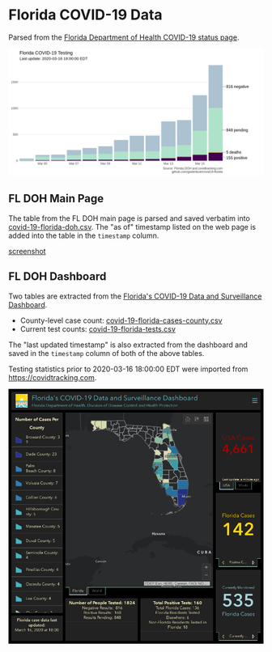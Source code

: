 # Florida COVID-19 Data

Parsed from the [Florida Department of Health COVID-19 status page][main-page].

![](plots/covid-19-florida-testing.png)

## FL DOH Main Page

The table from the FL DOH main page is parsed and saved verbatim into [covid-19-florida-doh.csv](covid-19-florida-doh.csv). The "as of" timestamp listed on the web page is added into the table in the `timestamp` column.

[screenshot](screenshots/floridahealth_gov__diseases-and-conditions__COVID-19.png)

## FL DOH Dashboard

Two tables are extracted from the [Florida's COVID-19 Data and Surveillance Dashboard][dashboard].

- County-level case count: [covid-19-florida-cases-county.csv](covid-19-florida-cases-county.csv)
- Current test counts: [covid-19-florida-tests.csv](covid-19-florida-tests.csv)

The "last updated timestamp" is also extracted from the dashboard and saved in the `timestamp` column of both of the above tables.

Testing statistics prior to 2020-03-16 18:00:00 EDT were imported from <https://covidtracking.com>.

![](screenshots/fodh_maps_arcgis_com__apps__opsdashboard.png)

[main-page]: http://www.floridahealth.gov/diseases-and-conditions/COVID-19/
[dashboard]: https://fdoh.maps.arcgis.com/apps/opsdashboard/index.html#/8d0de33f260d444c852a615dc7837c86